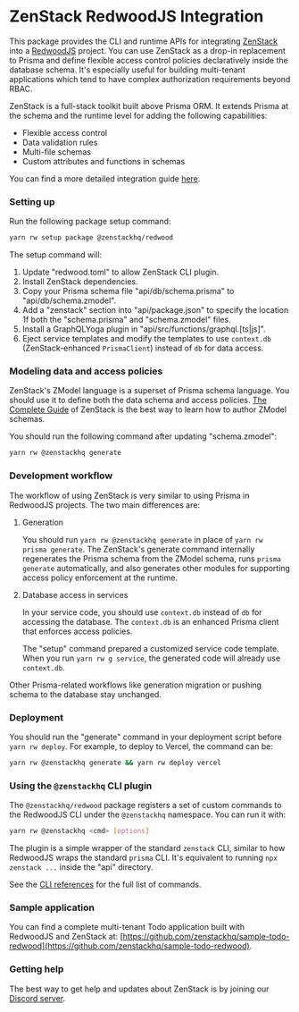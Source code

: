 # ZenStack RedwoodJS Integration

This package provides the CLI and runtime APIs for integrating [ZenStack](https://zenstack.dev) into a [RedwoodJS](https://redwoodjs.com/) project. You can use ZenStack as a drop-in replacement to Prisma and define flexible access control policies declaratively inside the database schema. It's especially useful for building multi-tenant applications which tend to have complex authorization requirements beyond RBAC.

ZenStack is a full-stack toolkit built above Prisma ORM. It extends Prisma at the schema and the runtime level for adding the following capabilities:

-   Flexible access control
-   Data validation rules
-   Multi-file schemas
-   Custom attributes and functions in schemas

You can find a more detailed integration guide [here](https://zenstack.dev/docs/guides/redwood).

### Setting up

Run the following package setup command:

```bash
yarn rw setup package @zenstackhq/redwood
```

The setup command will:

1. Update "redwood.toml" to allow ZenStack CLI plugin.
1. Install ZenStack dependencies.
1. Copy your Prisma schema file "api/db/schema.prisma" to "api/db/schema.zmodel".
1. Add a "zenstack" section into "api/package.json" to specify the location 1f both the "schema.prisma" and "schema.zmodel" files.
1. Install a GraphQLYoga plugin in "api/src/functions/graphql.[ts|js]".
1. Eject service templates and modify the templates to use `context.db` (ZenStack-enhanced `PrismaClient`) instead of `db` for data access.

### Modeling data and access policies

ZenStack's ZModel language is a superset of Prisma schema language. You should use it to define both the data schema and access policies. [The Complete Guide](https://zenstack.dev/docs/the-complete-guide/part1/) of ZenStack is the best way to learn how to author ZModel schemas.

You should run the following command after updating "schema.zmodel":

```bash
yarn rw @zenstackhq generate
```

<!-- You can also use the

```bash
yarn rw @zenstackhq sample
```

command to browse a list of sample schemas and create from them. -->

### Development workflow

The workflow of using ZenStack is very similar to using Prisma in RedwoodJS projects. The two main differences are:

1. Generation

    You should run `yarn rw @zenstackhq generate` in place of `yarn rw prisma generate`. The ZenStack's generate command internally regenerates the Prisma schema from the ZModel schema, runs `prisma generate` automatically, and also generates other modules for supporting access policy enforcement at the runtime.

2. Database access in services

    In your service code, you should use `context.db` instead of `db` for accessing the database. The `context.db` is an enhanced Prisma client that enforces access policies.

    The "setup" command prepared a customized service code template. When you run `yarn rw g service`, the generated code will already use `context.db`.

Other Prisma-related workflows like generation migration or pushing schema to the database stay unchanged.

### Deployment

You should run the "generate" command in your deployment script before `yarn rw deploy`. For example, to deploy to Vercel, the command can be:

```bash
yarn rw @zenstackhq generate && yarn rw deploy vercel
```

### Using the `@zenstackhq` CLI plugin

The `@zenstackhq/redwood` package registers a set of custom commands to the RedwoodJS CLI under the `@zenstackhq` namespace. You can run it with:

```bash
yarn rw @zenstackhq <cmd> [options]
```

The plugin is a simple wrapper of the standard `zenstack` CLI, similar to how RedwoodJS wraps the standard `prisma` CLI. It's equivalent to running `npx zenstack ...` inside the "api" directory.

See the [CLI references](/docs/reference/cli) for the full list of commands.

### Sample application

You can find a complete multi-tenant Todo application built with RedwoodJS and ZenStack at: [https://github.com/zenstackhq/sample-todo-redwood](https://github.com/zenstackhq/sample-todo-redwood).

### Getting help

The best way to get help and updates about ZenStack is by joining our [Discord server](https://discord.gg/Ykhr738dUe).
